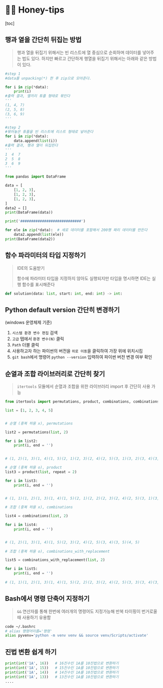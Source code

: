 # 🧡🍯 Honey-tips 

[toc]

## 행과 열을 간단히 뒤집는 방법

> 행과 열을 뒤집기 위해서는 빈 리스트에 열 중심으로 순회하며 데이터를 넣어주는 법도 있다. 하지만 빠르고 간단하게 행열을 뒤집기 위해서는 아래와 같은 방법이 있다.

```python
#step 1
#data를 unpacking(*) 한 후 zip으로 모아준다.

for i in zip(*data):
    print(i)
#출력 결과, 열끼리 튜플 형태로 묶인다
'''
(1, 4, 7)
(2, 5, 8)
(3, 6, 9)
'''

#step 2
#묶어놓은 튜플을 빈 리스트에 리스트 형태로 넣어준다
for i in zip(*data):
    data.append(list(i))
#출력 결과, 행과 열이 뒤집힌다
'''
1  4  7
2  5  8
3  6  9
'''
```



```python
from pandas import DataFrame

data = [
    [1, 2, 3],
    [1, 2, 3],
    [1, 2, 3],
]
data2 = []
print(DataFrame(data))

print('############################')

for ele in zip(*data):  # 세로 데이터를 포함해서 200행 짜리 데이터를 만든다
    data2.append(list(ele))
print(DataFrame(data2))
```



## 함수 파라미터의 타입 지정하기 

> IDE의 도움받기
>
> 함수에 파라미터 타입을 지정하지 않아도 실행되지만 타입을 명시하면 IDE는 실행 함수를 표시해준다 

```python
def solution(data: list, start: int, end: int) -> int:
```



## Python default version 간단히 변경하기 

(windows 운영체제 기준)

1. `시스템 환경 변수 편집` 검색
2. `고급` 탭에서 `환경 변수(N)` 클릭
3. `Path` 더블 클릭 
4. 사용하고자 하는 파이썬의 버전을 `위로 이동`을 클릭하여 가장 위에 위치시킴
5. `git bash`에서 명령어 `python --version` 입력하여 파이썬 버전 변경 여부 확인 



## 순열과 조합 라이브러리로 간단히 찾기

> `itertools` 모듈에서 순열과 조합을 위한 라이브러리 import 후 간단히 사용 가능

```python
from itertools import permutations, product, combinations, combinations_with_replacement

list = [1, 2, 3, 4, 5]


# 순열 (중복 허용 x), permutations

list2 = permutations(list, 2)

for i in list2:
    print(i, end = '')

 
# (1, 2)(1, 3)(1, 4)(1, 5)(2, 1)(2, 3)(2, 4)(2, 5)(3, 1)(3, 2)(3, 4)(3, 5)(4, 1)(4, 2)(4, 3)(4, 5)(5, 1)(5, 2)(5, 3)(5, 4)

# 순열 (중복 허용 o), product
list3 = product(list, repeat = 2)

for i in list3:
    print(i, end = '')

    
# (1, 1)(1, 2)(1, 3)(1, 4)(1, 5)(2, 1)(2, 2)(2, 3)(2, 4)(2, 5)(3, 1)(3, 2)(3, 3)(3, 4)(3, 5)(4, 1)(4, 2)(4, 3)(4, 4)(4, 5)(5, 1)(5, 2)(5, 3)(5, 4)(5, 5)

# 조합 (중복 허용 x), combinations

list4 = combinations(list, 2)

for i in list4:
    print(i, end = '')


# (1, 2)(1, 3)(1, 4)(1, 5)(2, 3)(2, 4)(2, 5)(3, 4)(3, 5)(4, 5)
    
# 조합 (중복 허용 o), combinations_with_replacement

list5 = combinations_with_replacement(list, 2)

for i in list5:
    print(i, end = '')
    
# (1, 1)(1, 2)(1, 3)(1, 4)(1, 5)(2, 2)(2, 3)(2, 4)(2, 5)(3, 3)(3, 4)(3, 5)(4, 4)(4, 5)(5, 5)
```



## Bash에서 명령 단축어 지정하기

> `&&` 연산자를 통해 한번에 여러개의 명령어도 지정가능해 반복 타이핑이 번거로울때 사용하기 유용함 

```bash
code ~/.bashrc
# alias 명령어이름='명령'
alias pyvenv='python -m venv venv && source venv/Scripts/activate'
```



## 진법 변환 쉽게 하기

```python
print(int('1A', 16))   # 16진수인 1A를 10진법으로 변환하기
print(int('1A', 15))   # 15진수인 1A를 10진법으로 변환하기
print(int('1A', 14))   # 14진수인 1A를 10진법으로 변환하기
print(int('1A', 13))   # 13진수인 1A를 10진법으로 변환하기 
....
```

